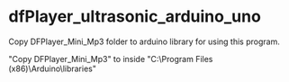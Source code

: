 # dfPlayer_ultrasonic_arduino_uno

Copy DFPlayer_Mini_Mp3 folder to arduino library for using this program.

"Copy DFPlayer_Mini_Mp3" to inside "C:\Program Files (x86)\Arduino\libraries\"